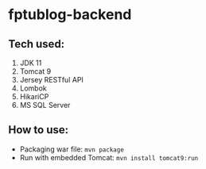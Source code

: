 # fptublog-backend

## Tech used:

1. JDK 11
2. Tomcat 9
3. Jersey RESTful API
4. Lombok
5. HikariCP
6. MS SQL Server

## How to use:

- Packaging war file: `mvn package`
- Run with embedded Tomcat: `mvn install tomcat9:run` 
